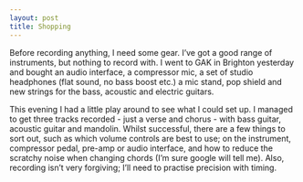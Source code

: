 ```yaml
---
layout: post
title: Shopping
---
```

Before recording anything, I need some gear. I’ve got a good range of instruments,
but nothing to record with. I went to GAK in Brighton yesterday and bought an audio 
interface, a compressor mic, a set of studio headphones (flat sound, no bass boost etc.) a mic stand, pop shield and new strings for the bass, acoustic and electric guitars. 

This evening I had a little play around to see what I could set up. I managed to get 
three tracks recorded - just a verse and chorus - with bass guitar, acoustic guitar and mandolin. Whilst successful, there are a few things to sort out, such as which volume controls are best to use; on the instrument, compressor pedal, pre-amp or audio interface,  and how to reduce the scratchy noise when changing chords (I’m sure google will tell me). Also, recording isn’t very forgiving; I’ll need to practise precision with timing.